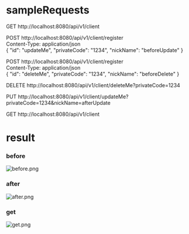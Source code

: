 # sampleRequests
GET http://localhost:8080/api/v1/client

POST http://localhost:8080/api/v1/client/register
<br>
Content-Type: application/json
<br>
{
"id": "updateMe",
"privateCode": "1234",
"nickName": "beforeUpdate"
}

POST http://localhost:8080/api/v1/client/register
<br>
Content-Type: application/json
<br>
{
"id": "deleteMe",
"privateCode": "1234",
"nickName": "beforeDelete"
}

DELETE http://localhost:8080/api/v1/client/deleteMe?privateCode=1234

PUT http://localhost:8080/api/v1/client/updateMe?privateCode=1234&nickName=afterUpdate

GET http://localhost:8080/api/v1/client

# result

### before
![before.png](before.png)

### after
![after.png](after.png)

### get 
![get.png](get.png)
